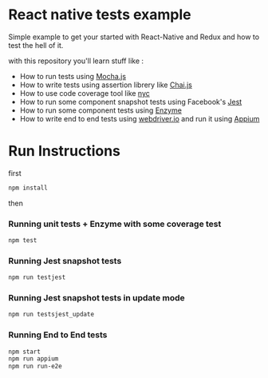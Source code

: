# React native tests example

Simple example to get your started with React-Native and Redux and how to test the hell of it.

with this repository you'll learn stuff like : 
    
  - How to run tests using [Mocha.js][Mocha]
  - How to write tests using assertion librery like [Chai.js][Chai]
  - How to use code coverage tool like [nyc][nyc]
  - How to run some component snapshot tests using Facebook's [Jest][Jest]
  - How to run some component tests using [Enzyme][Enzyme]
  - How to write end to end tests using [webdriver.io][Webdriver] and run it using [Appium][Appium]
  
# Run Instructions
first
```sh
npm install
```
  
 then 
 
 ### Running unit tests + Enzyme with some coverage test
 
 ```sh
npm test
```

### Running Jest snapshot tests
```sh
npm run testjest
```

### Running Jest snapshot tests in update mode
```sh
npm run testsjest_update
```

### Running End to End tests
```sh
npm start
npm run appium
npm run run-e2e
```


[Chai]: <http://chaijs.com/>
[Mocha]: <https://mochajs.org/>
[Jest]: <https://facebook.github.io/jest/>
[Appium]: <http://appium.io/>
[Webdriver]: <http://webdriver.io/>
[Enzyme]: <http://airbnb.io/enzyme/>
[nyc]: <https://github.com/istanbuljs/nyc>



